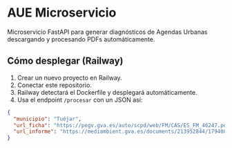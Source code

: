 # AUE Microservicio

Microservicio FastAPI para generar diagnósticos de Agendas Urbanas descargando y procesando PDFs automáticamente.

## Cómo desplegar (Railway)

1. Crear un nuevo proyecto en Railway.
2. Conectar este repositorio.
3. Railway detectará el Dockerfile y desplegará automáticamente.
4. Usa el endpoint `/procesar` con un JSON así:

```json
{
  "municipio": "Tuéjar",
  "url_ficha": "https://pegv.gva.es/auto/scpd/web/FM/CAS/ES_FM_46247.pdf",
  "url_informe": "https://mediambient.gva.es/documents/213952844/179408661/46247-1000+2021-0017+01.+Informe+Sostenibilidad+Ambiental.pdf"
}
```